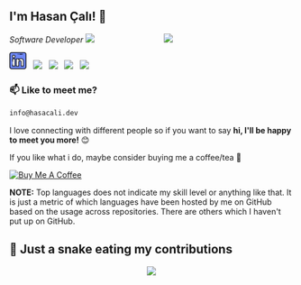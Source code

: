 <!---
hasancali/hasancali is a ✨ special ✨ repository because its `README.md` (this file) appears on your GitHub profile.
You can click the Preview link to take a look at your changes.
--->

<h2>I'm Hasan Çalı! 👀</h2>
<img align='right' src="https://media.giphy.com/media/M9gbBd9nbDrOTu1Mqx/giphy.gif" width="230">
<p><em>Software Developer <img src="https://media.giphy.com/media/WUlplcMpOCEmTGBtBW/giphy.gif" width="30"> 
</em></p>

<a href="https://www.linkedin.com/in/hasancali/"><img height="30" src="https://raw.githubusercontent.com/8bithemant/8bithemant/master/linkedin.png?raw=true"></a>&nbsp;&nbsp;
<a href="https://twitter.com/hasancali"><img height="30" src="https://hasancali.dev/twitter.png?raw=true"></a>&nbsp;&nbsp;
<a href="https://hasancali.dev"><img height="30" src="https://hasancali.dev/devto.png?raw=true"></a>&nbsp;&nbsp;
<a href="https://www.spotify.com/hasancali"><img height="30" src="https://hasancali.dev/spotify.png?raw=true"></a>&nbsp;&nbsp;
<a href="https://www.buymeacoffee.com/hasancali"><img height="30" src="https://hasancali.dev/coffee.jpg?raw=true"></a>&nbsp;&nbsp;

### 📫 Like to meet me?

```bash
info@hasacali.dev
```

I love connecting with different people</b> so if you want to say <b>hi, I'll be happy to meet you more!</b> 😊</em>


If you like what i do, maybe consider buying me a coffee/tea 🥺

<a href="https://www.buymeacoffee.com/hasancali" target="_blank"><img src="https://hasancali.dev/coffee.png" alt="Buy Me A Coffee" width="150" ></a>


<b>NOTE:</b> Top languages does not indicate my skill level or anything like that. It is just a metric of which languages have been hosted by me on GitHub based on the usage across repositories. There are others which I haven't put up on GitHub.

## 🐍 Just a snake eating my contributions 

<p align='center'>
<img src="https://hasancali.dev/github-contribution-grid-snake.svg">
</p>
